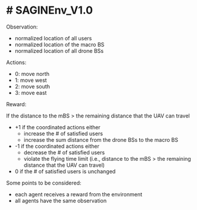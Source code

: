 # # SAGINEnv_V1.0

Observation: 

- normalized location of all users
- normalized location of the macro BS
- normalized location of all drone BSs

Actions: 

- 0: move north
- 1: move west
- 2: move south
- 3: move east

Reward: 

If the distance to the mBS > the remaining distance that the UAV can travel

- +1 if the coordinated actions either
  - increase the # of satisfied users
  - increase the sum distance from the drone BSs to the macro BS
- -1 if the coordinated actions either
  - decrease the # of satisfied users
  - violate the flying time limit
    (i.e., distance to the mBS > the remaining distance that the UAV can travel)
- 0 if the # of satisfied users is unchanged


Some points to be considered:

- each agent receives a reward from the environment
- all agents have the same observation
